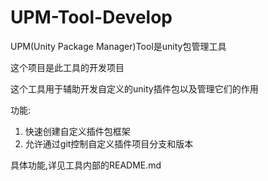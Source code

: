 # UPM-Tool-Develop
 
UPM(Unity Package Manager)Tool是unity包管理工具

这个项目是此工具的开发项目

这个工具用于辅助开发自定义的unity插件包以及管理它们的作用

功能:
1. 快速创建自定义插件包框架
2. 允许通过git控制自定义插件项目分支和版本

具体功能,详见工具内部的README.md